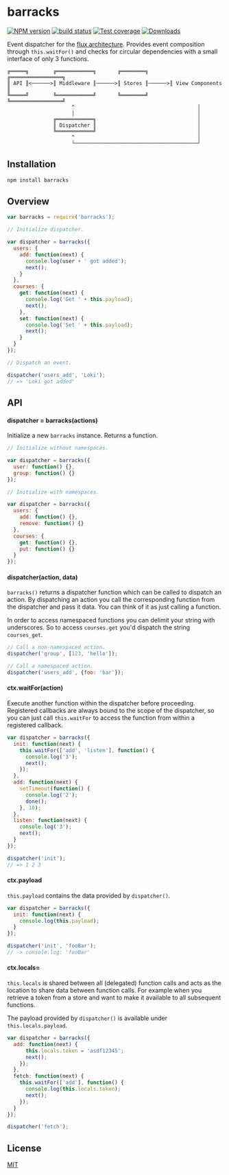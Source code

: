 # barracks
[![NPM version][npm-image]][npm-url]
[![build status][travis-image]][travis-url]
[![Test coverage][coveralls-image]][coveralls-url]
[![Downloads][downloads-image]][downloads-url]

Event dispatcher for the [flux architecture][flux]. Provides event composition
through `this.waitFor()` and checks for circular dependencies with a small
interface of only 3 functions.

```
╔═════╗        ╔════════════╗       ╔════════╗       ╔═════════════════╗
║ API ║<──────>║ Middleware ║──────>║ Stores ║──────>║ View Components ║
╚═════╝        ╚════════════╝       ╚════════╝       ╚═════════════════╝
                     ^                                        │
                     │                                        │
               ╔════════════╗                                 │
               ║ Dispatcher ║                                 │
               ╚════════════╝                                 │
                     ^                                        │
                     └────────────────────────────────────────┘
```

## Installation
```sh
npm install barracks
```

## Overview
````js
var barracks = require('barracks');

// Initialize dispatcher.

var dispatcher = barracks({
  users: {
    add: function(next) {
      console.log(user + ' got added');
      next();
    }
  },
  courses: {
    get: function(next) {
      console.log('Get ' + this.payload);
      next();
    },
    set: function(next) {
      console.log('Set ' + this.payload);
      next();
    }
  }
});

// Dispatch an event.

dispatcher('users_add', 'Loki');
// => 'Loki got added'
````

## API
#### dispatcher = barracks(actions)
Initialize a new `barracks` instance. Returns a function.
```js
// Initialize without namespaces.

var dispatcher = barracks({
  user: function() {},
  group: function() {}
});

// Initialize with namespaces.

var dispatcher = barracks({
  users: {
    add: function() {},
    remove: function() {}
  },
  courses: {
    get: function() {},
    put: function() {}
  }
});
```

#### dispatcher(action, data)
`barracks()` returns a dispatcher function which can be called to dispatch an
action. By dispatching an action you call the corresponding function from
the dispatcher and pass it data. You can think of it as just calling a
function.

In order to access namespaced functions you can delimit your string with
underscores. So to access `courses.get` you'd dispatch the string `courses_get`.
````js
// Call a non-namespaced action.
dispatcher('group', [123, 'hello']);

// Call a namespaced action.
dispatcher('users_add', {foo: 'bar'});
````

#### ctx.waitFor(action)
Execute another function within the dispatcher before proceeding. Registered
callbacks are always bound to the scope of the dispatcher, so you can just
call `this.waitFor` to access the function from within a registered callback.
```js
var dispatcher = barracks({
  init: function(next) {
    this.waitFor(['add', 'listen'], function() {
      console.log('3');
      next();
    });
  },
  add: function(next) {
    setTimeout(function() {
      console.log('2');
      done();
    }, 10);
  },
  listen: function(next) {
    console.log('3');
    next();
  }
});

dispatcher('init');
// => 1 2 3
```

#### ctx.payload
`this.payload` contains the data provided by `dispatcher()`.
```js
var dispatcher = barracks({
  init: function(next) {
    console.log(this.payload);
  }
});

dispatcher('init', 'fooBar');
// -> console.log: 'fooBar'
```

#### ctx.locals=
`this.locals` is shared between all (delegated) function calls and acts as the
location to share data between function calls. For example when you retrieve
a token from a store and want to make it available to all subsequent functions.

The payload provided by `dispatcher()` is available under `this.locals.payload`.
```js
var dispatcher = barracks({
  add: function(next) {
      this.locals.token = 'asdf12345';
      next();
    });
  },
  fetch: function(next) {
    this.waitFor(['add'], function() {
      console.log(this.locals.token);
      next();
    });
  }
});

dispatcher('fetch');
```

## License
[MIT](https://tldrlegal.com/license/mit-license)

[npm-image]: https://img.shields.io/npm/v/barracks.svg?style=flat-square
[npm-url]: https://npmjs.org/package/barracks
[travis-image]: https://img.shields.io/travis/yoshuawuyts/barracks.svg?style=flat-square
[travis-url]: https://travis-ci.org/yoshuawuyts/barracks
[coveralls-image]: https://img.shields.io/coveralls/yoshuawuyts/barracks.svg?style=flat-square
[coveralls-url]: https://coveralls.io/r/yoshuawuyts/barracks?branch=master
[downloads-image]: http://img.shields.io/npm/dm/barracks.svg?style=flat-square
[downloads-url]: https://npmjs.org/package/barracks

[flux]: http://facebook.github.io/react/blog/2014/05/06/flux.html
[browserify]: https://github.com/substack/node-browserify
